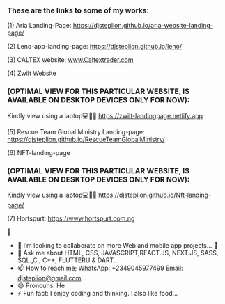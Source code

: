### These are the links to some of my works:

(1) Aria Landing-Page: https://djsteplion.github.io/aria-website-landing-page/

(2) Leno-app-landing-page: https://djsteplion.github.io/leno/

(3) CALTEX website: www.Caltextrader.com

(4) Zwilt Website
### (OPTIMAL VIEW FOR THIS PARTICULAR WEBSITE, IS AVAILABLE ON DESKTOP DEVICES ONLY FOR NOW): 
Kindly view using a laptop💻👨‍💻 https://zwilt-landingpage.netlify.app

(5) Rescue Team Global Ministry Landing-page: https://djsteplion.github.io/RescueTeamGlobalMinistry/

(6) NFT-landing-page
### (OPTIMAL VIEW FOR THIS PARTICULAR WEBSITE, IS AVAILABLE ON DESKTOP DEVICES ONLY FOR NOW):
Kindly view using a laptop💻👨‍💻 https://djsteplion.github.io/Nft-landing-page/

(7) Hortspurt: https://www.hortspurt.com.ng


<!--
**Djsteplion/Djsteplion** is a ✨ _special_ ✨ repository because its `README.md` (this file) appears on your GitHub profile.

Here are some ideas to get you started 
- 🔭 I’m currently working on ...
- 🌱 I’m currently learning ...
- 👯 I’m looking to collaborate on ...
- 🤔 I’m looking for help with ...
- 💬 Ask me about ...
- 📫 How to reach me: ...
- 😄 Pronouns: ...
- ⚡ Fun fact: ...
-->



🔭

- 👯 I’m looking to collaborate on more Web and mobile app projects...
  🤔 
- 💬 Ask me about  HTML, CSS, JAVASCRIPT,REACT.JS, NEXT.JS, SASS, SQL ,C , C++, FLUTTERU &  DART...
- 📫 How to reach me; WhatsApp: +2349045977499   Email: djsteplion@gmail.com...
- 😄 Pronouns: He
- ⚡ Fun fact: I enjoy coding and thinking. I also like food...

